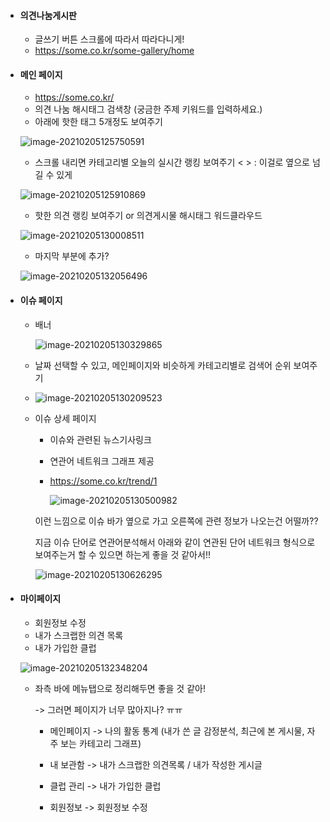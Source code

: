 * #### 의견나눔게시판

  * 글쓰기 버튼 스크롤에 따라서 따라다니게!
  * https://some.co.kr/some-gallery/home





* #### 메인 페이지

  * https://some.co.kr/
  * 의견 나눔 해시태그 검색창 (궁금한 주제 키워드를 입력하세요.)
  * 아래에 핫한 태그 5개정도 보여주기

  ![image-20210205125750591](C:\Users\multicampus\Desktop\TechLog\image-20210205125750591.png)

  * 스크롤 내리면 카테고리별 오늘의 실시간 랭킹 보여주기 < > : 이걸로 옆으로 넘길 수 있게

  ![image-20210205125910869](C:\Users\multicampus\Desktop\TechLog\image-20210205125910869.png)
  * 핫한 의견 랭킹 보여주기 or 의견게시물 해시태그 워드클라우드

  ![image-20210205130008511](C:\Users\multicampus\Desktop\TechLog\image-20210205130008511.png)

  * 마지막 부분에 추가?

  ![image-20210205132056496](C:\Users\multicampus\Desktop\TechLog\image-20210205132056496.png)





* #### 이슈 페이지

  * 배너 

    ![image-20210205130329865](C:\Users\multicampus\Desktop\TechLog\image-20210205130329865.png)

  * 날짜 선택할 수 있고, 메인페이지와 비슷하게 카테고리별로 검색어 순위 보여주기

  * ![image-20210205130209523](C:\Users\multicampus\Desktop\TechLog\image-20210205130209523.png)

    

  * 이슈 상세 페이지

    * 이슈와 관련된 뉴스기사링크 

    * 연관어 네트워크 그래프 제공

    * https://some.co.kr/trend/1

      ![image-20210205130500982](C:\Users\multicampus\Desktop\TechLog\image-20210205130500982.png)

    이런 느낌으로 이슈 바가 옆으로 가고 오른쪽에 관련 정보가 나오는건 어떨까??

    지금 이슈 단어로 연관어분석해서 아래와 같이 연관된 단어 네트워크 형식으로 보여주는거 할 수 있으면 하는게 좋을 것 같아서!! 

    ![image-20210205130626295](C:\Users\multicampus\Desktop\TechLog\image-20210205130626295.png)

    

* #### 마이페이지

  * 회원정보 수정
  * 내가 스크랩한 의견 목록
  * 내가 가입한 클럽

  

  ![image-20210205132348204](C:\Users\multicampus\Desktop\TechLog\image-20210205132348204.png)
  * 좌측 바에 메뉴탭으로 정리해두면 좋을 것 같아!

    -> 그러면 페이지가 너무 많아지나? ㅠㅠ

    * 메인페이지 -> 나의 활동 통계 (내가 쓴 글 감정분석, 최근에 본 게시물, 자주 보는 카테고리 그래프)

    * 내 보관함 -> 내가 스크랩한 의견목록 / 내가 작성한 게시글
    * 클럽 관리 -> 내가 가입한 클럽
    * 회원정보 -> 회원정보 수정